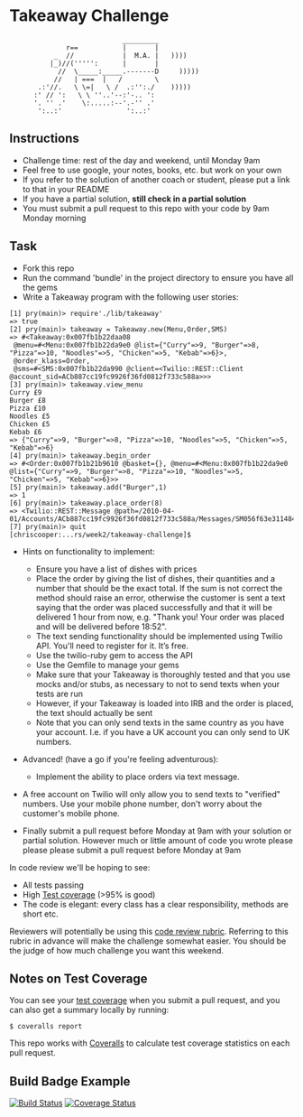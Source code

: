 Takeaway Challenge
==================
```
                            _________
              r==           |       |
           _  //            |  M.A. |   ))))
          |_)//(''''':      |       |
            //  \_____:_____.-------D     )))))
           //   | ===  |   /        \
       .:'//.   \ \=|   \ /  .:'':./    )))))
      :' // ':   \ \ ''..'--:'-.. ':
      '. '' .'    \:.....:--'.-'' .'
       ':..:'                ':..:'

 ```

Instructions
-------

* Challenge time: rest of the day and weekend, until Monday 9am
* Feel free to use google, your notes, books, etc. but work on your own
* If you refer to the solution of another coach or student, please put a link to that in your README
* If you have a partial solution, **still check in a partial solution**
* You must submit a pull request to this repo with your code by 9am Monday morning

Task
-----

* Fork this repo
* Run the command 'bundle' in the project directory to ensure you have all the gems
* Write a Takeaway program with the following user stories:

```
[1] pry(main)> require'./lib/takeaway'
=> true
[2] pry(main)> takeaway = Takeaway.new(Menu,Order,SMS)
=> #<Takeaway:0x007fb1b22daa08
 @menu=#<Menu:0x007fb1b22da9e0 @list={"Curry"=>9, "Burger"=>8, "Pizza"=>10, "Noodles"=>5, "Chicken"=>5, "Kebab"=>6}>,
 @order_klass=Order,
 @sms=#<SMS:0x007fb1b22da990 @client=<Twilio::REST::Client @account_sid=ACb887cc19fc9926f36fd0812f733c588a>>>
[3] pry(main)> takeaway.view_menu
Curry £9
Burger £8
Pizza £10
Noodles £5
Chicken £5
Kebab £6
=> {"Curry"=>9, "Burger"=>8, "Pizza"=>10, "Noodles"=>5, "Chicken"=>5, "Kebab"=>6}
[4] pry(main)> takeaway.begin_order
=> #<Order:0x007fb1b21b9610 @basket={}, @menu=#<Menu:0x007fb1b22da9e0 @list={"Curry"=>9, "Burger"=>8, "Pizza"=>10, "Noodles"=>5, "Chicken"=>5, "Kebab"=>6}>>
[5] pry(main)> takeaway.add("Burger",1)
=> 1
[6] pry(main)> takeaway.place_order(8)
=> <Twilio::REST::Message @path=/2010-04-01/Accounts/ACb887cc19fc9926f36fd0812f733c588a/Messages/SM056f63e311484e06a34a8ccc3c1f5d8f>
[7] pry(main)> quit
[chriscooper:...rs/week2/takeaway-challenge]$
```

* Hints on functionality to implement:
  * Ensure you have a list of dishes with prices
  * Place the order by giving the list of dishes, their quantities and a number that should be the exact total. If the sum is not correct the method should raise an error, otherwise the customer is sent a text saying that the order was placed successfully and that it will be delivered 1 hour from now, e.g. "Thank you! Your order was placed and will be delivered before 18:52".
  * The text sending functionality should be implemented using Twilio API. You'll need to register for it. It’s free.
  * Use the twilio-ruby gem to access the API
  * Use the Gemfile to manage your gems
  * Make sure that your Takeaway is thoroughly tested and that you use mocks and/or stubs, as necessary to not to send texts when your tests are run
  * However, if your Takeaway is loaded into IRB and the order is placed, the text should actually be sent
  * Note that you can only send texts in the same country as you have your account. I.e. if you have a UK account you can only send to UK numbers.

* Advanced! (have a go if you're feeling adventurous):
  * Implement the ability to place orders via text message.

* A free account on Twilio will only allow you to send texts to "verified" numbers. Use your mobile phone number, don't worry about the customer's mobile phone.
* Finally submit a pull request before Monday at 9am with your solution or partial solution.  However much or little amount of code you wrote please please please submit a pull request before Monday at 9am


In code review we'll be hoping to see:

* All tests passing
* High [Test coverage](https://github.com/makersacademy/course/blob/master/pills/test_coverage.md) (>95% is good)
* The code is elegant: every class has a clear responsibility, methods are short etc.

Reviewers will potentially be using this [code review rubric](docs/review.md).  Referring to this rubric in advance will make the challenge somewhat easier.  You should be the judge of how much challenge you want this weekend.

Notes on Test Coverage
------------------

You can see your [test coverage](https://github.com/makersacademy/course/blob/master/pills/test_coverage.md) when you submit a pull request, and you can also get a summary locally by running:

```
$ coveralls report
```

This repo works with [Coveralls](https://coveralls.io/) to calculate test coverage statistics on each pull request.

Build Badge Example
------------------

[![Build Status](https://travis-ci.org/makersacademy/takeaway-challenge.svg?branch=master)](https://travis-ci.org/makersacademy/takeaway-challenge)
[![Coverage Status](https://coveralls.io/repos/makersacademy/takeaway-challenge/badge.png)](https://coveralls.io/r/makersacademy/takeaway-challenge)
